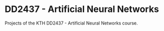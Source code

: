 # DD2437 - Artificial Neural Networks

Projects of the KTH DD2437 - Artificial Neural Networks course.
